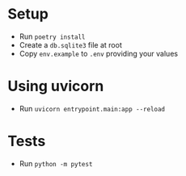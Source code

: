 # Setup

- Run `poetry install`
- Create a `db.sqlite3` file at root
- Copy `env.example` to `.env` providing your values

# Using uvicorn

- Run `uvicorn entrypoint.main:app --reload`

# Tests

- Run `python -m pytest`
